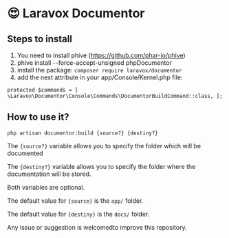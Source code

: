 # 😍 Laravox Documentor

## Steps to install

1. You need to install phive (https://github.com/phar-io/phive)
1. phive install --force-accept-unsigned phpDocumentor
1. install the package: `composer require laravox/documentor`
1. add the next attribute in your app/Console/Kernel.php file:

`
protected $commands = [
    \Laravox\Documentor\Console\Commands\DocumentorBuildCommand::class,
];
`

## How to use it?

`php artisan documentor:build {source?} {destiny?}`

The `{source?}` variable allows you to specify the folder which will be documented

The `{destiny?}` variable allows you to specify the folder where the documentation will be stored.

Both variables are optional.

The default value for `{source}` is the `app/` folder.

The default value for `{destiny}` is the `docs/` folder.

Any issue or suggestion is welcomedto improve this repository.
